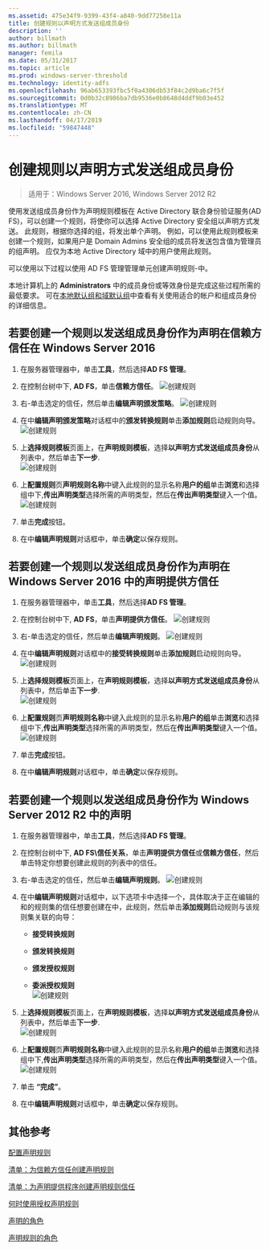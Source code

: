 ```yaml
---
ms.assetid: 475e34f9-9399-43f4-a840-9dd77258e11a
title: 创建规则以声明方式发送组成员身份
description: ''
author: billmath
ms.author: billmath
manager: femila
ms.date: 05/31/2017
ms.topic: article
ms.prod: windows-server-threshold
ms.technology: identity-adfs
ms.openlocfilehash: 96ab653393fbc5f0a4306db53f84c2d9ba6c7f5f
ms.sourcegitcommit: 0d0b32c8986ba7db9536e0b8648d4ddf9b03e452
ms.translationtype: MT
ms.contentlocale: zh-CN
ms.lasthandoff: 04/17/2019
ms.locfileid: "59847448"
---
```

# <a name="create-a-rule-to-send-group-membership-as-a-claim"></a>创建规则以声明方式发送组成员身份

>适用于：Windows Server 2016, Windows Server 2012 R2

使用发送组成员身份作为声明规则模板在 Active Directory 联合身份验证服务\(AD FS\)，可以创建一个规则，将使你可以选择 Active Directory 安全组以声明方式发送。 此规则，根据你选择的组，将发出单个声明。 例如，可以使用此规则模板来创建一个规则，如果用户是 Domain Admins 安全组的成员将发送包含值为管理员的组声明。 应仅为本地 Active Directory 域中的用户使用此规则。  
  
可以使用以下过程以使用 AD FS 管理管理单元创建声明规则\-中。  
  
本地计算机上的 **Administrators** 中的成员身份或等效身份是完成这些过程所需的最低要求。  可在[本地默认组和域默认组](https://go.microsoft.com/fwlink/?LinkId=83477)中查看有关使用适合的帐户和组成员身份的详细信息。   

## <a name="to-create-a-rule-to-send-group-membership-as-a-claim-on-a-relying-party-trust-in-windows-server-2016"></a>若要创建一个规则以发送组成员身份作为声明在信赖方信任在 Windows Server 2016 

1.  在服务器管理器中，单击**工具**，然后选择**AD FS 管理**。  
  
2.  在控制台树中下, **AD FS**，单击**信赖方信任**。 
![创建规则](media/Create-a-Rule-to-Pass-Through-or-Filter-an-Incoming-Claim/claimrule9.PNG)  
  
3.  右\-单击选定的信任，然后单击**编辑声明颁发策略**。
![创建规则](media/Create-a-Rule-to-Pass-Through-or-Filter-an-Incoming-Claim/claimrule10.PNG)   
  
4.  在中**编辑声明颁发策略**对话框中的**颁发转换规则**单击**添加规则**启动规则向导。 
![创建规则](media/Create-a-Rule-to-Pass-Through-or-Filter-an-Incoming-Claim/claimrule11.PNG)    

5.  上**选择规则模板**页面上，在**声明规则模板**，选择**以声明方式发送组成员身份**从列表中，然后单击**下一步**.  
![创建规则](media/Create-a-Rule-to-Send-Group-Membership-as-a-Claim/group3.PNG)      

6.   上**配置规则**页**声明规则名称**中键入此规则的显示名称**用户的组**单击**浏览**和选择组中下,**传出声明类型**选择所需的声明类型，然后在**传出声明类型**键入一个值。
![创建规则](media/Create-a-Rule-to-Send-Group-Membership-as-a-Claim/group4.PNG)   

7.  单击**完成**按钮。  
  
8.  在中**编辑声明规则**对话框中，单击**确定**以保存规则。
  
## <a name="to-create-a-rule-to-send-group-membership-as-a-claim-on-a-claims-provider-trust-in-windows-server-2016"></a>若要创建一个规则以发送组成员身份作为声明在 Windows Server 2016 中的声明提供方信任 
  
1.  在服务器管理器中，单击**工具**，然后选择**AD FS 管理**。  
  
2.  在控制台树中下, **AD FS**，单击**声明提供方信任**。 
![创建规则](media/Create-a-Rule-to-Pass-Through-or-Filter-an-Incoming-Claim/claimrule1.PNG)  
  
3.  右\-单击选定的信任，然后单击**编辑声明规则**。
![创建规则](media/Create-a-Rule-to-Pass-Through-or-Filter-an-Incoming-Claim/claimrule2.PNG)   
  
4.  在中**编辑声明规则**对话框中的**接受转换规则**单击**添加规则**启动规则向导。
![创建规则](media/Create-a-Rule-to-Pass-Through-or-Filter-an-Incoming-Claim/claimrule3.PNG)    

5.  上**选择规则模板**页面上，在**声明规则模板**，选择**以声明方式发送组成员身份**从列表中，然后单击**下一步**.  
![创建规则](media/Create-a-Rule-to-Send-Group-Membership-as-a-Claim/group3.PNG)     

6.   上**配置规则**页**声明规则名称**中键入此规则的显示名称**用户的组**单击**浏览**和选择组中下,**传出声明类型**选择所需的声明类型，然后在**传出声明类型**键入一个值。 
![创建规则](media/Create-a-Rule-to-Send-Group-Membership-as-a-Claim/group4.PNG)      

7.  单击**完成**按钮。  
  
8.  在中**编辑声明规则**对话框中，单击**确定**以保存规则。  




  
## <a name="to-create-a-rule-to-send-group-membership-as-a-claim-in-windows-server-2012-r2"></a>若要创建一个规则以发送组成员身份作为 Windows Server 2012 R2 中的声明 
  
1.  在服务器管理器中，单击**工具**，然后选择**AD FS 管理**。  
  
2.  在控制台树中下, **AD FS\\信任关系**，单击**声明提供方信任**或**信赖方信任**，然后单击特定你想要创建此规则的列表中的信任。  
  
3.  右\-单击选定的信任，然后单击**编辑声明规则**。
![创建规则](media/Create-a-Rule-to-Pass-Through-or-Filter-an-Incoming-Claim/claimrule6.PNG)  
  
4.  在中**编辑声明规则**对话框中，以下选项卡中选择一个，具体取决于正在编辑的和的规则集的信任想要创建在中，此规则，然后单击**添加规则**启动规则与该规则集关联的向导：  
  
    -   **接受转换规则**  
  
    -   **颁发转换规则**  
  
    -   **颁发授权规则**  
  
    -   **委派授权规则**  
![创建规则](media/Create-a-Rule-to-Permit-All-Users/permitall5.PNG)
    
5.  上**选择规则模板**页面上，在**声明规则模板**，选择**以声明方式发送组成员身份**从列表中，然后单击**下一步**.  
![创建规则](media/Create-a-Rule-to-Send-Group-Membership-as-a-Claim/group1.PNG)

6.  上**配置规则**页**声明规则名称**中键入此规则的显示名称**用户的组**单击**浏览**和选择组中下,**传出声明类型**选择所需的声明类型，然后在**传出声明类型**键入一个值。  
![创建规则](media/Create-a-Rule-to-Send-Group-Membership-as-a-Claim/group2.PNG)  

7.  单击 **“完成”**。  
  
8.  在中**编辑声明规则**对话框中，单击**确定**以保存规则。  



## <a name="additional-references"></a>其他参考 
[配置声明规则](Configure-Claim-Rules.md)  
 
[清单：为信赖方信任创建声明规则](https://technet.microsoft.com/library/ee913578.aspx)  

[清单：为声明提供程序创建声明规则信任](https://technet.microsoft.com/library/ee913564.aspx)  
  
[何时使用授权声明规则](../../ad-fs/technical-reference/When-to-Use-an-Authorization-Claim-Rule.md)  

[声明的角色](../../ad-fs/technical-reference/The-Role-of-Claims.md)  
  
[声明规则的角色](../../ad-fs/technical-reference/The-Role-of-Claim-Rules.md) 
